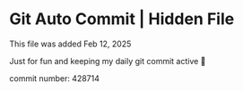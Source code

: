 # Git Auto Commit | Hidden File

This file was added Feb 12, 2025

Just for fun and keeping my daily git commit active 🤪

commit number: 428714
